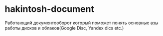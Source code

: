# hakintosh-document

Работающий документооборот который поможет понять основные азы работы дисков и облаков(Google Disc, Yandex dics etc.)
